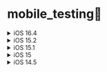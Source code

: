 # mobile_testing📲
<details>
<summary>iOS 16.4</summary>  
Обновление IOS 16.4 содержит следующие исправления ошибок и улучшения:  
 • На клавиатуре эмодзи теперь доступен 21 новый эмодзи, в том числе животные, жесты и предметы.  
 • Для веб-приложений добавлена поддержка уведомлений на экране «Домой».  
 • Во время вызова по сотовой сети можно включить режим «Изоляция голоса», чтобы Ваш голос был слышен отчетливо, а фоновый шум блокировался.  
 • В альбоме «Дубликаты» в приложении «Фото» теперь также можно найти дублирующиеся фото и видео из общей медиатеки iCloud.  
 • Добавлена поддержка VoiceOver для озвучивания карт в приложении «Погода».  
 • Новая настройка в Универсальном доступе позволяет затемнять видео автоматически, когда в нем появляются вспышки или пульсирующий свет.  
 • Исправлена ошибка, из‑за которой запросы на покупку от детей могли не появляться на устройствах родителей.  
 • Устранена проблема, из‑за которой термостаты с поддержкой Matter могли переставать отвечать после добавления в Apple Home.  
 • На моделях iPhone 14 и iPhone 14 Pro оптимизирована функция «Распознавание аварии».  

Некоторые функции могут быть доступны не во всех регионах и не на всех устройствах Apple. Подробнее об обновлениях системы безопасности в версиях ПО Apple:
https://support.apple.com/kb/HT201222  
</details>

<details>
<summary>iOS 15.2 </summary>
Функция Цифровое наследство (С помощью данной фишки пользователь сможет самостоятельно выбрать людей, к которым перейдет вся информация, хранящаяся на iPhone в случае его смерти)  
В Локаторе теперь можно проверить, какие из устройств следят за пользователем  
Улучшенное управление камерой на iPhone 13 Pro и Pro Max  
</details>

<details>
<summary>iOS 15.1 </summary>
Добавлена функция SharePlay — абсолютно новый способ делиться контентом с друзьями и близкими по FaceTime.  
В этой версии также добавлена возможность записи видео ProRes на iPhone 13 Pro и iPhone 13 Pro Max  
Теперь можно выключить автоматическое переключение между камерами при макросъемке фото или видео на iPhone 13 Pro и iPhone 13 Pro Max.  
</details>
<details>
<summary>iOS 15 </summary> 
Режимы «Фокусирования» для работы, отдыха и т.д.  
Создание расписания доставки для уведомлений от программ  
Определение расположения адресной строки браузера Safari  
В «Заметках» появились теги и поиск по ним  
Организация домашних экранов через дублирование ярлыков  
Функция «Скрыть e-mail» для защиты адреса своей почты  
Функция предотвращения отслеживания в Safari теперь также не позволяет известным трекерам создавать профиль с использованием IP‑адреса  
Распознавание текста на фото. Функция пока не поддерживает русский язык и отключена по умолчанию. Её можно найти по адресу «Настройки», «Основные», «Язык и регион», «Онлайн текст». После этого ваш айфон начнёт видеть текст везде — и в приложении камеры, и в галерее, и даже на картинках в Safari. Что приятно, фичу сразу же объединили с переводчиком  
Siri теперь распознаёт речь прямо на устройстве. Данные никуда не отсылаются, а функция теперь работает быстрее  
Safari переосмыслили. Строку браузера опустили вниз (но её можно вернуть наверх по желанию), а его шапка теперь окрашивается в цвет сайта, на котором вы находитесь. Apple распрощалась с листалкой вкладок в виде колоды карт — в новой версии миниатюры отображаются подобно обложкам книг в iBooks и могут быть объединены в группы. В дополнение к этому браузер получил поддержку расширений из App Store и научился обнаруживать трекеры данных, с которыми пользователь сталкивается в сети. Прежде чем вернуть строку браузера наверх попробуете попереключать закладки свайпом по ней — к этому быстро привыкаешь  
</details>  
<details>
<summary>iOS 14.5 </summary> 
Экстренные вызовы через Siri: можно сказать, «Привет, Siri, вызови экстренную службу»  
iOS 14.5 добавляет линейке iPhone 12 поддержку работы 5G  
Новые интерфейсы для набора текста с помощью Siri и отправки сообщений с помощью Siri  
  
Список обновлений iOS : https://developer.apple.com/documentation/ios-ipados-release-notes    
</details>  
